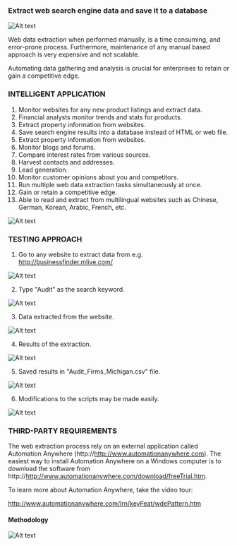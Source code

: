 ### Extract web search engine data and save it to a database ###

![Alt text](http://173.0.133.251/images/GitHub/webDataExtImg.jpg "Web data extraction")


Web data extraction when performed manually, is a time consuming, and error-prone process. Furthermore, maintenance of any manual based approach is very expensive and not scalable.

Automating data gathering and analysis is crucial for enterprises to retain or gain a competitive edge. 


### INTELLIGENT APPLICATION ###

<ol>
<li>Monitor websites for any new product listings and extract data.</li>
<li>Financial analysts monitor trends and stats for products.</li>
<li>Extract property information from websites.</li>
<li>Save search engine results into a database instead of HTML or web file.</li>
<li>Extract property information from websites.</li>
<li>Monitor blogs and forums.</li>
<li>Compare interest rates from various sources.</li>
<li>Harvest contacts and addresses.</li>
<li>Lead generation.</li>
<li>Monitor customer opinions about you and competitors.</li>
<li>Run multiple web data extraction tasks simultaneously at once.</li>
<li>Gain or retain a competitive edge.</li>
<li>Able to read and extract from multilingual websites such as Chinese, German, Korean, Arabic, French, etc.</li>
</ol>

![Alt text](http://173.0.133.251/images/GitHub/webAutomation2.jpg "Intelligent Web Application")



### TESTING APPROACH ###

1.  Go to any website to extract data from e.g. http://businessfinder.mlive.com/

![Alt text](http://173.0.133.251/images/GitHub/website-mlive.jpg "Website to extract data from")


2.  Type "Audit" as the search keyword.

![Alt text](http://173.0.133.251/images/GitHub/results.jpg "Keyword")


3.  Data extracted from the website.

![Alt text](http://173.0.133.251/images/GitHub/extracted.jpg "Data extracted from the website")


4.  Results of the extraction.

![Alt text](http://173.0.133.251/images/GitHub/data.jpg "Results of the extraction")


5.  Saved results in "Audit_Firms_Michigan.csv" file.

![Alt text](http://173.0.133.251/images/GitHub/excel.jpg "Results saved in csv file")


6.  Modifications to the scripts may be made easily.

![Alt text](http://173.0.133.251/images/GitHub/script.jpg "Modifications to the scripts")


### THIRD-PARTY REQUIREMENTS ###

The web extraction process rely on an external application called Automation Anywhere (http://http://www.automationanywhere.com).  The easiest way to install Automation Anywhere on a Windows computer is to download the software from http://http://www.automationanywhere.com/download/freeTrial.htm.


To learn more about Automation Anywhere, take the video tour:

http://www.automationanywhere.com/lrn/keyFeat/wdePattern.htm


#### Methodology ####

![Alt text](http://173.0.133.251/images/GitHub/use-methodology.gif "How I Work")

